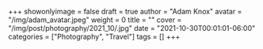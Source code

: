 +++
showonlyimage = false
draft = true
author = "Adam Knox"
avatar = "/img/adam_avatar.jpeg"
weight = 0
title = ""
cover = "/img/post/photography/2021_10/.jpg"
date = "2021-10-30T00:01:01-06:00"
categories = ["Photography", "Travel"]
tags = []
+++
<!--more-->
